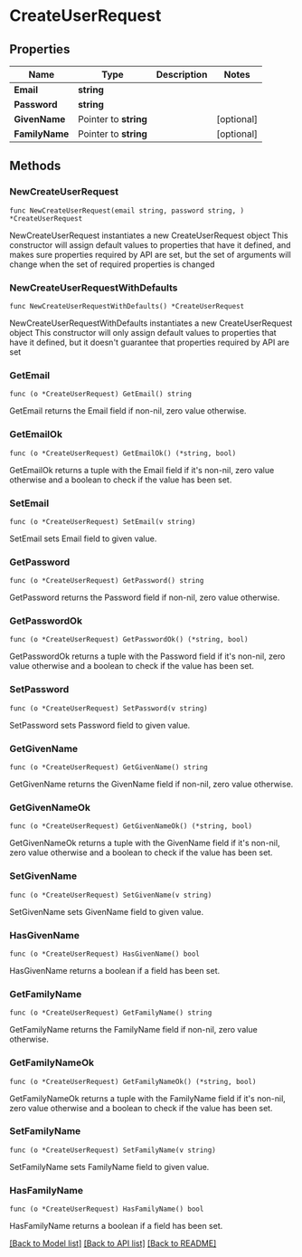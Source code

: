 # CreateUserRequest

## Properties

Name | Type | Description | Notes
------------ | ------------- | ------------- | -------------
**Email** | **string** |  | 
**Password** | **string** |  | 
**GivenName** | Pointer to **string** |  | [optional] 
**FamilyName** | Pointer to **string** |  | [optional] 

## Methods

### NewCreateUserRequest

`func NewCreateUserRequest(email string, password string, ) *CreateUserRequest`

NewCreateUserRequest instantiates a new CreateUserRequest object
This constructor will assign default values to properties that have it defined,
and makes sure properties required by API are set, but the set of arguments
will change when the set of required properties is changed

### NewCreateUserRequestWithDefaults

`func NewCreateUserRequestWithDefaults() *CreateUserRequest`

NewCreateUserRequestWithDefaults instantiates a new CreateUserRequest object
This constructor will only assign default values to properties that have it defined,
but it doesn't guarantee that properties required by API are set

### GetEmail

`func (o *CreateUserRequest) GetEmail() string`

GetEmail returns the Email field if non-nil, zero value otherwise.

### GetEmailOk

`func (o *CreateUserRequest) GetEmailOk() (*string, bool)`

GetEmailOk returns a tuple with the Email field if it's non-nil, zero value otherwise
and a boolean to check if the value has been set.

### SetEmail

`func (o *CreateUserRequest) SetEmail(v string)`

SetEmail sets Email field to given value.


### GetPassword

`func (o *CreateUserRequest) GetPassword() string`

GetPassword returns the Password field if non-nil, zero value otherwise.

### GetPasswordOk

`func (o *CreateUserRequest) GetPasswordOk() (*string, bool)`

GetPasswordOk returns a tuple with the Password field if it's non-nil, zero value otherwise
and a boolean to check if the value has been set.

### SetPassword

`func (o *CreateUserRequest) SetPassword(v string)`

SetPassword sets Password field to given value.


### GetGivenName

`func (o *CreateUserRequest) GetGivenName() string`

GetGivenName returns the GivenName field if non-nil, zero value otherwise.

### GetGivenNameOk

`func (o *CreateUserRequest) GetGivenNameOk() (*string, bool)`

GetGivenNameOk returns a tuple with the GivenName field if it's non-nil, zero value otherwise
and a boolean to check if the value has been set.

### SetGivenName

`func (o *CreateUserRequest) SetGivenName(v string)`

SetGivenName sets GivenName field to given value.

### HasGivenName

`func (o *CreateUserRequest) HasGivenName() bool`

HasGivenName returns a boolean if a field has been set.

### GetFamilyName

`func (o *CreateUserRequest) GetFamilyName() string`

GetFamilyName returns the FamilyName field if non-nil, zero value otherwise.

### GetFamilyNameOk

`func (o *CreateUserRequest) GetFamilyNameOk() (*string, bool)`

GetFamilyNameOk returns a tuple with the FamilyName field if it's non-nil, zero value otherwise
and a boolean to check if the value has been set.

### SetFamilyName

`func (o *CreateUserRequest) SetFamilyName(v string)`

SetFamilyName sets FamilyName field to given value.

### HasFamilyName

`func (o *CreateUserRequest) HasFamilyName() bool`

HasFamilyName returns a boolean if a field has been set.


[[Back to Model list]](../README.md#documentation-for-models) [[Back to API list]](../README.md#documentation-for-api-endpoints) [[Back to README]](../README.md)


